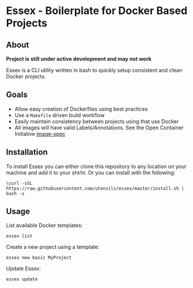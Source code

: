 # Essex - Boilerplate for Docker Based Projects

## About

**Project is still under active development and may not work**

Essex is a CLI utility written in bash to quickly setup consistent and clean Docker projects.

## Goals

 * Allow easy creation of Dockerfiles using best practices
 * Use a `Makefile` driven build workflow
 * Easily maintain consistency between projects using that use Docker
 * All images will have valid Labels/Annotations. See the Open Container Initiative [image-spec](https://github.com/opencontainers/image-spec/blob/master/annotations.md)


## Installation

To install Essex you can either clone this repository to any location on your machine and add it to your `$PATH`.
Or you can install with the following:  
```shell
\curl -sSL  https://raw.githubusercontent.com/utensils/essex/master/install.sh | bash -s
```

## Usage

List available Docker templates:
```shell
essex list
```  

Create a new project using a template:
```shell
essex new basic MyProject
```  

Update Essex:
```shell
essex update
```

